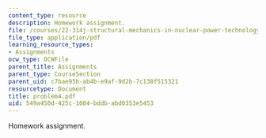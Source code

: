 ```yaml
---
content_type: resource
description: Homework assignment.
file: /courses/22-314j-structural-mechanics-in-nuclear-power-technology-fall-2006/549a450d425c1004bddbabd0353e5453_problem4.pdf
file_type: application/pdf
learning_resource_types:
- Assignments
ocw_type: OCWFile
parent_title: Assignments
parent_type: CourseSection
parent_uid: c7bae95b-ab4b-e9af-9d2b-7c138f515321
resourcetype: Document
title: problem4.pdf
uid: 549a450d-425c-1004-bddb-abd0353e5453
---
```

Homework assignment.

